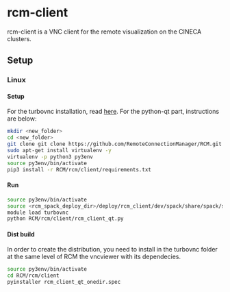# rcm-client
rcm-client is a VNC client for the remote visualization on the CINECA clusters.

## Setup

### Linux 

#### Setup

For the turbovnc installation, read [here](https://github.com/RemoteConnectionManager/RCM_spack_deploy/tree/dev/recipes/hosts/ws_mint).
For the python-qt part, instructions are below:

```sh
mkdir <new_folder>
cd <new_folder>
git clone git clone https://github.com/RemoteConnectionManager/RCM.git
sudo apt-get install virtualenv -y
virtualenv -p python3 py3env
source py3env/bin/activate
pip3 install -r RCM/rcm/client/requirements.txt
```

#### Run
```sh
source py3env/bin/activate
source <rcm_spack_deploy_dir>/deploy/rcm_client/dev/spack/share/spack/setup-env.sh
module load turbovnc
python RCM/rcm/client/rcm_client_qt.py
```

#### Dist build
In order to create the distribution, you need to install in the turbovnc folder at the same level of RCM
the vncviewer with its dependecies.

```sh
source py3env/bin/activate
cd RCM/rcm/client
pyinstaller rcm_client_qt_onedir.spec
```
